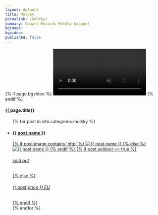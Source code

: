 ```yaml
---
layout: default
title: Mölkky
permalink: /mölkky/
summary: Coward Records Mölkky League!
bgimage:
bgvideo:
published: false
---
```


<div id="molkkyHeader" {% if page.molkkybgimage contains 'http' %} style="background-image: url({{ page.molkkybgimage }})" {% else %} style="background-image: url(/img/{{ page.molkkybgimage }})" {% endif %}> 
  {% if page.bgvideo %}
    <video autoplay muted loop  id="myVideo">
      <source src="/video/{{page.bgvideo}}" type="video/mp4">
    </video>
  {% endif %}
</div>
<div id="molkky" class="small-12 columns">
	<div class="medium-12 small-12 large-centered">
		<h4>{{ page.title}}</h4> 	
		<ul class="small-block-grid-2 medium-block-grid-3 large-block-grid-4">
			{% for post in site.categories.molkky %}
			<li>
				<a href="{{ post.url | prepend: site.baseurl }}">
				<h4>{{ post.name }}</h4>   
				{% if post.image contains 'http' %}
					<img src="{{ post.image }}" alt="{{ post.name }}"/>
					{% else %}
						<img src="/img/{{ post.image }}" alt="{{ post.name }}"/>
				{% endif %}
				{% if post.soldout == true %}
					<h6 class="text-center soldout">sold out</h6>
					{% else %}
					<h6 class="text-center">{{ post.price }} EU</h6>   
				{% endif %}      	
				</a>
			</li> 
			{% endfor %}
		</ul>
	</div>
</div>


